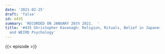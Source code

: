 ```yaml
---
date: '2021-02-25'
draft: 'false'
id: e435
summary: 'RECORDED ON JANUARY 26th 2021.  '
title: '#435 Ghristopher Kavanagh: Religion, Rituals, Belief in Japanese Society,
  and WEIRD Psychology'
---
```

{{< episode >}}
